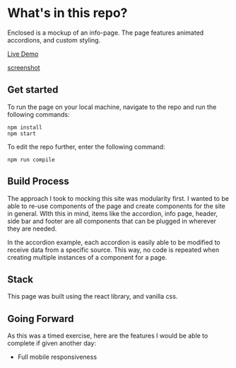 # What's in this repo?
Enclosed is a mockup of an info-page. The page features animated accordions, and custom styling.

[Live Demo](https://undercover-tourist-mock-arohan.herokuapp.com/)

[screenshot]()

## Get started

To run the page on your local machine, navigate to the repo and run the following commands:

```
npm install
npm start
```

To edit the repo further, enter the following command:

```
npm run compile
```

## Build Process
The approach I took to mocking this site was modularity first. I wanted to be able to re-use components of the page and create components for the site in general. WIth this in mind, items like the accordion, info page, header, side bar and footer are all components that can be plugged in wherever they are needed.

In the accordion example, each accordion is easily able to be modified to receive data from a specific source. This way, no code is repeated when creating multiple instances of a component for a page. 

## Stack
This page was built using the react library, and vanilla css.

## Going Forward
As this was a timed exercise, here are the features I would be able to complete if given another day:

- Full mobile responsiveness